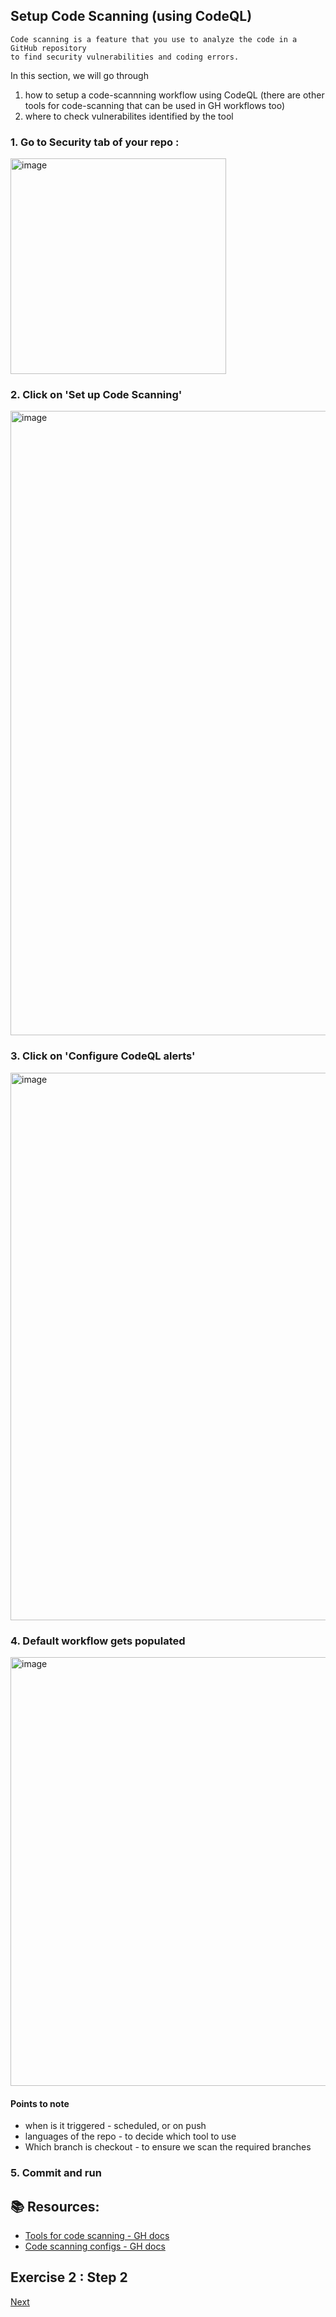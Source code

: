 ## Setup Code Scanning (using CodeQL)

```
Code scanning is a feature that you use to analyze the code in a GitHub repository 
to find security vulnerabilities and coding errors. 
```

In this section, we will go through
 1. how to setup a code-scannning workflow using CodeQL (there are other tools for code-scanning that can be used in GH workflows too)
 2. where to check vulnerabilites identified by the tool

### 1. Go to Security tab of your repo :
<img width="345" alt="image" src="https://user-images.githubusercontent.com/58063491/168086730-354d4ba3-97a9-482f-a047-f8b762f8adb8.png">

### 2. Click on 'Set up Code Scanning'
<img width="999" alt="image" src="https://user-images.githubusercontent.com/58063491/168086809-dd27b0e5-a34b-4eb7-9130-c8856de0cd10.png">

### 3. Click on 'Configure CodeQL alerts'
<img width="876" alt="image" src="https://user-images.githubusercontent.com/58063491/168086961-24db3d8f-10e3-4b99-a925-eb72b33aaedf.png">

### 4. Default workflow gets populated 
<img width="686" alt="image" src="https://user-images.githubusercontent.com/58063491/168087070-4b026678-49c9-4bad-8902-db52d94f63e3.png">

#### Points to note
  - when is it triggered - scheduled, or on push
  - languages of the repo - to decide which tool to use
  - Which branch is checkout - to ensure we scan the required branches

### 5. Commit and run



## 📚 Resources:
   - [Tools for code scanning - GH docs](https://docs.github.com/en/code-security/code-scanning/automatically-scanning-your-code-for-vulnerabilities-and-errors/about-code-scanning#about-tools-for-code-scanning)
   - [Code scanning configs - GH docs](https://docs.github.com/en/code-security/code-scanning/automatically-scanning-your-code-for-vulnerabilities-and-errors/configuring-code-scanning)


## Exercise 2 : Step 2
[Next](./3_container-scan-steps.md)